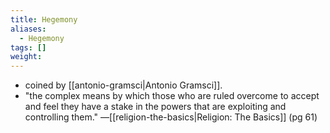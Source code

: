 ```yaml
---
title: Hegemony
aliases:
  - Hegemony
tags: []
weight:
---
```

- coined by [[antonio-gramsci|Antonio Gramsci]].
- "the complex means by which those who are ruled overcome to accept and feel they have a stake in the powers that are exploiting and controlling them." —[[religion-the-basics|Religion: The Basics]] (pg 61)
